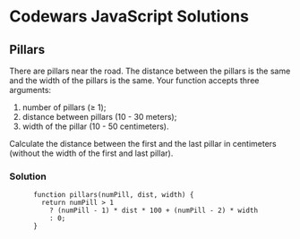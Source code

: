 # Codewars JavaScript Solutions

## Pillars

There are pillars near the road. The distance between the pillars is the same and the width of the pillars is the same.
Your function accepts three arguments:

1. number of pillars (≥ 1);
2. distance between pillars (10 - 30 meters);
3. width of the pillar (10 - 50 centimeters).

Calculate the distance between the first and the last pillar in centimeters (without the width of the first and last pillar).

### Solution

```
      function pillars(numPill, dist, width) {
        return numPill > 1
          ? (numPill - 1) * dist * 100 + (numPill - 2) * width
          : 0;
      }
```
